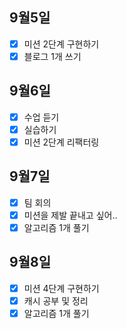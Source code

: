 ## 9월5일

- [x] 미션 2단계 구현하기
- [x] 블로그 1개 쓰기

## 9월6일
- [x] 수업 듣기
- [x] 실습하기
- [x] 미션 2단계 리팩터링

## 9월7일
- [x] 팀 회의
- [x] 미션을 제발 끝내고 싶어..
- [x] 알고리즘 1개 풀기

## 9월8일
- [x] 미션 4단계 구현하기
- [x] 캐시 공부 및 정리
- [x] 알고리즘 1개 풀기
